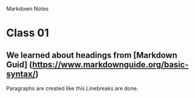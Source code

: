 Markdown Notes
# Class 01

## We learned about headings from [Markdown Guid] (https://www.markdownguide.org/basic-syntax/)

Paragraphs are created like this
Linebreaks are done.